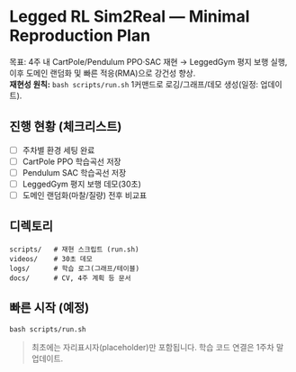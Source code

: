 # Legged RL Sim2Real — Minimal Reproduction Plan

목표: 4주 내 CartPole/Pendulum PPO·SAC 재현 → LeggedGym 평지 보행 실행, 
이후 도메인 랜덤화 및 빠른 적응(RMA)으로 강건성 향상.  
**재현성 원칙:** `bash scripts/run.sh` 1커맨드로 로깅/그래프/데모 생성(일정: <YYYY-MM-DD> 업데이트).

## 진행 현황 (체크리스트)
- [ ] 주차별 환경 세팅 완료
- [ ] CartPole PPO 학습곡선 저장
- [ ] Pendulum SAC 학습곡선 저장
- [ ] LeggedGym 평지 보행 데모(30초)
- [ ] 도메인 랜덤화(마찰/질량) 전후 비교표

## 디렉토리
```
scripts/   # 재현 스크립트 (run.sh)
videos/    # 30초 데모
logs/      # 학습 로그(그래프/테이블)
docs/      # CV, 4주 계획 등 문서
```

## 빠른 시작 (예정)
```
bash scripts/run.sh
```
> 최초에는 자리표시자(placeholder)만 포함됩니다. 학습 코드 연결은 1주차 말 업데이트.